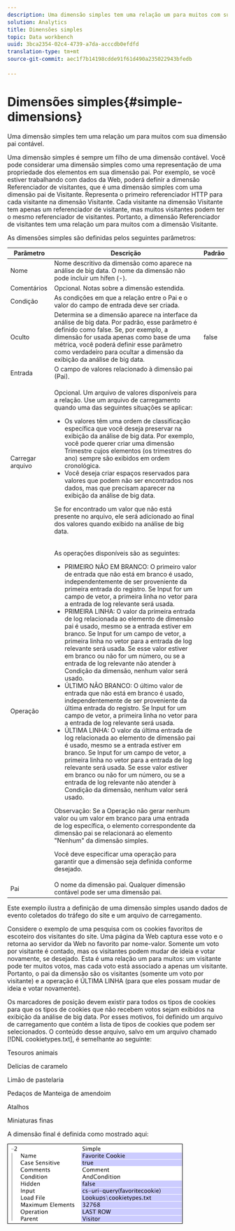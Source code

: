```yaml
---
description: Uma dimensão simples tem uma relação um para muitos com sua dimensão pai contável.
solution: Analytics
title: Dimensões simples
topic: Data workbench
uuid: 3bca2354-02c4-4739-a7da-acccdb0efdfd
translation-type: tm+mt
source-git-commit: aec1f7b14198cdde91f61d490a235022943bfedb

---
```



# Dimensões simples{#simple-dimensions}

Uma dimensão simples tem uma relação um para muitos com sua dimensão pai contável.

Uma dimensão simples é sempre um filho de uma dimensão contável. Você pode considerar uma dimensão simples como uma representação de uma propriedade dos elementos em sua dimensão pai. Por exemplo, se você estiver trabalhando com dados da Web, poderá definir a dimensão Referenciador de visitantes, que é uma dimensão simples com uma dimensão pai de Visitante. Representa o primeiro referenciador HTTP para cada visitante na dimensão Visitante. Cada visitante na dimensão Visitante tem apenas um referenciador de visitante, mas muitos visitantes podem ter o mesmo referenciador de visitantes. Portanto, a dimensão Referenciador de visitantes tem uma relação um para muitos com a dimensão Visitante.

As dimensões simples são definidas pelos seguintes parâmetros:

<table id="table_E6F729DFA226459DBFC1776CE8CB81F8"> 
 <thead> 
  <tr> 
   <th colname="col1" class="entry"> Parâmetro </th> 
   <th colname="col2" class="entry"> Descrição </th> 
   <th colname="col3" class="entry"> Padrão </th> 
  </tr> 
 </thead>
 <tbody> 
  <tr> 
   <td colname="col1"> Nome </td> 
   <td colname="col2"> Nome descritivo da dimensão como aparece na análise de big data. O nome da dimensão não pode incluir um hífen (-). </td> 
   <td colname="col3"> </td> 
  </tr> 
  <tr> 
   <td colname="col1"> Comentários </td> 
   <td colname="col2"> Opcional. Notas sobre a dimensão estendida. </td> 
   <td colname="col3"> </td> 
  </tr> 
  <tr> 
   <td colname="col1"> Condição </td> 
   <td colname="col2"> As condições em que a relação entre o Pai e o valor do campo de entrada deve ser criada. </td> 
   <td colname="col3"> </td> 
  </tr> 
  <tr> 
   <td colname="col1"> Oculto </td> 
   <td colname="col2"> Determina se a dimensão aparece na interface da análise de big data. Por padrão, esse parâmetro é definido como false. Se, por exemplo, a dimensão for usada apenas como base de uma métrica, você poderá definir esse parâmetro como verdadeiro para ocultar a dimensão da exibição da análise de big data. </td> 
   <td colname="col3"> false </td> 
  </tr> 
  <tr> 
   <td colname="col1"> Entrada </td> 
   <td colname="col2"> O campo de valores relacionado à dimensão pai (Pai). </td> 
   <td colname="col3"> </td> 
  </tr> 
  <tr> 
   <td colname="col1"> Carregar arquivo </td> 
   <td colname="col2"> <p>Opcional. Um arquivo de valores disponíveis para a relação. Use um arquivo de carregamento quando uma das seguintes situações se aplicar: </p> <p> 
     <ul id="ul_056C4A8E46AA479397DC63173C035D5C"> 
      <li id="li_C26EB5A4AB3C4BEB8EB3A217A5A2377E"> Os valores têm uma ordem de classificação específica que você deseja preservar na exibição da análise de big data. Por exemplo, você pode querer criar uma dimensão Trimestre cujos elementos (os trimestres do ano) sempre são exibidos em ordem cronológica. </li> 
      <li id="li_5D4DF56BC6124D038A7260131B1F3DB3"> Você deseja criar espaços reservados para valores que podem não ser encontrados nos dados, mas que precisam aparecer na exibição da análise de big data. </li> 
     </ul> </p> <p> Se for encontrado um valor que não está presente no arquivo, ele será adicionado ao final dos valores quando exibido na análise de big data. </p> </td> 
   <td colname="col3"> </td> 
  </tr> 
  <tr> 
   <td colname="col1"> Operação </td> 
   <td colname="col2"> <p>As operações disponíveis são as seguintes: </p> <p> 
     <ul id="ul_88AE4279413C42609D8B53EC64B5E913"> 
      <li id="li_DD9623D006844BC28B2AAA8E12AA04E1"> PRIMEIRO NÃO EM BRANCO: O primeiro valor de entrada que não está em branco é usado, independentemente de ser proveniente da primeira entrada do registro. Se Input for um campo de vetor, a primeira linha no vetor para a entrada de log relevante será usada. </li> 
      <li id="li_0FBE7F0B7B9744D994ECEDAA08F0045C"> PRIMEIRA LINHA: O valor da primeira entrada de log relacionada ao elemento de dimensão pai é usado, mesmo se a entrada estiver em branco. Se Input for um campo de vetor, a primeira linha no vetor para a entrada de log relevante será usada. Se esse valor estiver em branco ou não for um número, ou se a entrada de log relevante não atender à Condição da dimensão, nenhum valor será usado. </li> 
      <li id="li_C17190BC699D4A099DC5326C07D1044D"> ÚLTIMO NÃO BRANCO: O último valor de entrada que não está em branco é usado, independentemente de ser proveniente da última entrada do registro. Se Input for um campo de vetor, a primeira linha no vetor para a entrada de log relevante será usada. </li> 
      <li id="li_00BAE86F12004C098F6A455908DB7062"> ÚLTIMA LINHA: O valor da última entrada de log relacionada ao elemento de dimensão pai é usado, mesmo se a entrada estiver em branco. Se Input for um campo de vetor, a primeira linha no vetor para a entrada de log relevante será usada. Se esse valor estiver em branco ou não for um número, ou se a entrada de log relevante não atender à Condição da dimensão, nenhum valor será usado. </li> 
     </ul> </p> <p> <p>Observação:  Se a Operação não gerar nenhum valor ou um valor em branco para uma entrada de log específica, o elemento correspondente da dimensão pai se relacionará ao elemento "Nenhum" da dimensão simples. </p> </p> <p> Você deve especificar uma operação para garantir que a dimensão seja definida conforme desejado. </p> </td> 
   <td colname="col3"> </td> 
  </tr> 
  <tr> 
   <td colname="col1"> Pai </td> 
   <td colname="col2"> O nome da dimensão pai. Qualquer dimensão contável pode ser uma dimensão pai. </td> 
   <td colname="col3"> </td> 
  </tr> 
 </tbody> 
</table>

Este exemplo ilustra a definição de uma dimensão simples usando dados de evento coletados do tráfego do site e um arquivo de carregamento.

Considere o exemplo de uma pesquisa com os cookies favoritos de escoteiro dos visitantes do site. Uma página da Web captura esse voto e o retorna ao servidor da Web no favorito par nome-valor. Somente um voto por visitante é contado, mas os visitantes podem mudar de ideia e votar novamente, se desejado. Esta é uma relação um para muitos: um visitante pode ter muitos votos, mas cada voto está associado a apenas um visitante. Portanto, o pai da dimensão são os visitantes (somente um voto por visitante) e a operação é ÚLTIMA LINHA (para que eles possam mudar de ideia e votar novamente).

Os marcadores de posição devem existir para todos os tipos de cookies para que os tipos de cookies que não recebem votos sejam exibidos na exibição da análise de big data. Por esses motivos, foi definido um arquivo de carregamento que contém a lista de tipos de cookies que podem ser selecionados. O conteúdo desse arquivo, salvo em um arquivo chamado [!DNL cookietypes.txt], é semelhante ao seguinte:

Tesouros animais

Delícias de caramelo

Limão de pastelaria

Pedaços de Manteiga de amendoim

Atalhos

Miniaturas finas

A dimensão final é definida como mostrado aqui:

![](assets/cfg_Transformation_Dim_Simple.png)

